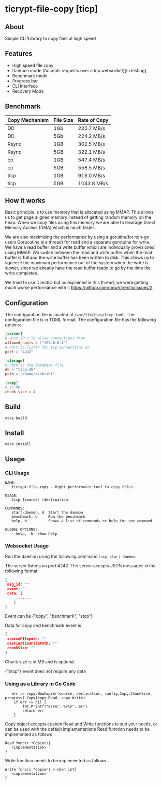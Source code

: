 # ticrypt-file-copy [ticp]

## About
Simple CLI/Library to copy files at high speed

## Features
- High speed file copy
- Daemon mode (Accepts requests over a tcp websocket)[In testing]
- Benchmark mode
- Progress bar
- CLI interface
- Recovery Mode

## Benchmark
| Copy Mechanism | File Size | Rate of Copy            |
|----------------|-----------|-------------------------|
| DD             | 1Gb       | 220.7 MB/s              |
| DD             | 5Gb       | 224.2 MB/s              |
| Rsync          | 1GB       | 302.5 MB/s              |
| Rsync          | 5GB       | 322.1 MB/s              |
| cp             | 1GB       | 547.4 MB/s              |
| cp             | 5GB       | 558.5 MB/s              |
| ticp           | 1GB       | 919.0 MB/s              |
| ticp           | 5GB       | 1043.8 MB/s             |

## How it works
Basic principle is to use memory that is allocated using MMAP. This allows us to get page aligned memory instead of getting random memory on the heap. When we copy files using this memory we are able to levarage Direct Memory Access (DMA) which is much faster.

We are also maximising the performance by using a gorutine(for non-go users Goruoutine is a thread) for read and a separate gorotuine for write. We have a read buffer and a write buffer which are individually provisioned using MMAP. We switch between the read and write buffer when the read buffer is full and the write buffer has been written to disk. This allows us to squeeze the maximum performance out of the system when the write is slower, since we already have the read buffer ready to go by the time the write completes.

We tried to use DirectIO but as explained in this thread, we were getting much worse performance with it
https://github.com/ncw/directio/issues/2

## Configuration
The configuration file is located at `/var/lib/ticp/ticp.toml`. The configuration file is in TOML format. The configuration file has the following options:

```toml
[server]
# Host IP's to allow connections from
allowed_hosts = ["127.0.0.1"]
# Port to listen for tcp connections on
port = "4242"

[storage]
# Path to the database file
db = "ticp.db"
path = "/home/vishisht"

[copy]
# in MB
chunk_size = 4
```


## Build
```make build```

## Install
```make install```

## Usage

### CLI Usage
```
NAME:
   ticrypt-file-copy - Hight performance tool to copy files

USAGE:
   ticp [source] [destination]

COMMANDS:
   start-daemon, d  Start the daemon
   benchmark, b     Run the benchmark
   help, h          Shows a list of commands or help for one command

GLOBAL OPTIONS:
   --help, -h  show help
```

### Websocket Usage

Run the daemon using the following command
```ticp start-daemon```

The server listens on port 4242. The server accepts JSON messages in the following format

```json
{
 msg_id: ""
 event: ""
 data: {
     .......   
    }
}
```
Event can be {"copy", "benchmark", "stop"}

Data for copy and benchmark event is 
```json
{
 sourceFilepath: ""
 destinationFilePath: ""
 chunkSize: ""
}
```
Chunk size is in MB and is optional

{"stop"} event does not require any data

### Using as a Library in Go Code

```golang
   err := copy.NewCopier(source, destination, config.Copy.ChunkSize, progress).Copy(copy.Read, copy.Write)
	if err != nil {
		fmt.Printf("Error: %v\n", err)
		return err
	}
```

Copy object accepts custom Read and Write functions to suit your needs, or can be used with the default implementations
Read function needs to be implemented as follows
```golang
Read func(c *Copier){
   <implementation>
}
```
Write function needs to be implemented as follows
```golang
Write func(c *Copier) <-chan int{
   <implementation>
}
```






